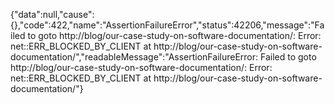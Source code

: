 {"data":null,"cause":{},"code":422,"name":"AssertionFailureError","status":42206,"message":"Failed to goto http://blog/our-case-study-on-software-documentation/: Error: net::ERR_BLOCKED_BY_CLIENT at http://blog/our-case-study-on-software-documentation/","readableMessage":"AssertionFailureError: Failed to goto http://blog/our-case-study-on-software-documentation/: Error: net::ERR_BLOCKED_BY_CLIENT at http://blog/our-case-study-on-software-documentation/"}